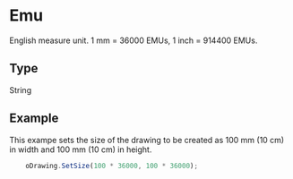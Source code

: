 # Emu

English measure unit. 1 mm = 36000 EMUs, 1 inch = 914400 EMUs.

## Type

String

## Example

This exampe sets the size of the drawing to be created as 100 mm (10 cm) in width and 100 mm (10 cm) in height.

```javascript
	oDrawing.SetSize(100 * 36000, 100 * 36000);
```